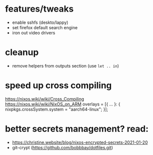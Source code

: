 # features/tweaks
- enable sshfs (deskto/lappy)
- set firefox default search engine
- iron out video drivers

# cleanup
- remove helpers from outputs section (use `let .. in`)


# speed up cross compiling
   https://nixos.wiki/wiki/Cross_Compiling
   https://nixos.wiki/wiki/NixOS_on_ARM
   overlays = [{ ... }: {
     nixpkgs.crossSystem.system = "aarch64-linux";
   }];

# better secrets management? read:
- https://christine.website/blog/nixos-encrypted-secrets-2021-01-20
- git-crypt (https://github.com/bobbbay/dotfiles.git)
